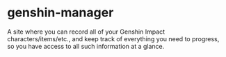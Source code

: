 # genshin-manager
A site where you can record all of your Genshin Impact characters/items/etc., and keep track of everything you need to progress, so you have access to all such information at a glance.
